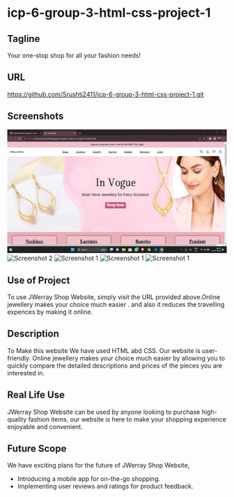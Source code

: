 # icp-6-group-3-html-css-project-1

## Tagline
Your one-stop shop for all your fashion needs!

## URL
https://github.com/Srushti2411/icp-6-group-3-html-css-project-1.git

## Screenshots
![Screenshot 1](./img/homepage.jpeg)
![Screenshot 2]()
![Screenshot 1]()
![Screenshot 1]()
![Screenshot 1]()




## Use of Project
To use JWerray Shop Website, simply visit the URL provided above.Online jewellery makes your choice much easier . and also it reduces the travelling expences by making it online.


## Description
To Make this website We have used HTML abd CSS. Our website is user-friendly. Online jewellery makes your choice much easier by allowing you to quickly compare the detailed descriptions and prices of the pieces you are interested in.


## Real Life Use
JWerray Shop Website can be used by anyone looking to purchase high-quality fashion items. our website is here to make your shopping experience enjoyable and convenient.

## Future Scope
We have exciting plans for the future of JWerray Shop Website,
- Introducing a mobile app for on-the-go shopping.
- Implementing user reviews and ratings for product feedback.